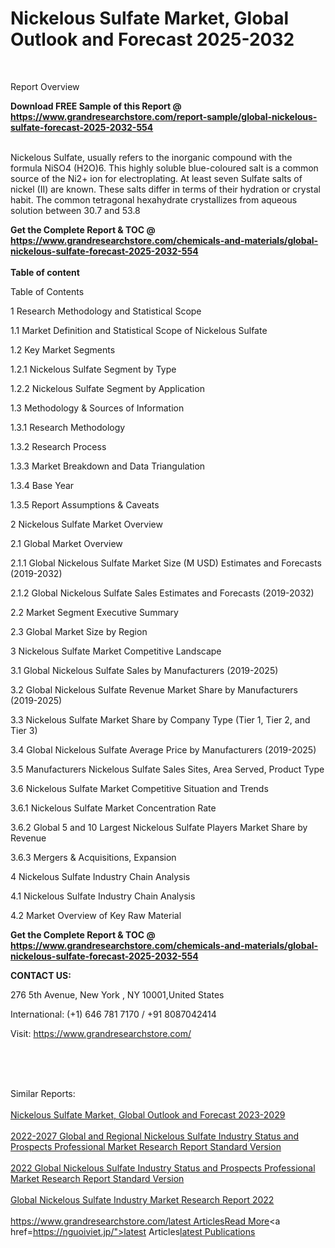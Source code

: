<h1>Nickelous Sulfate Market, Global Outlook and Forecast 2025-2032</h1><br/><p>Report Overview</p><div><b>Download FREE Sample of this Report @ <a href="https://www.grandresearchstore.com/report-sample/global-nickelous-sulfate-forecast-2025-2032-554">https://www.grandresearchstore.com/report-sample/global-nickelous-sulfate-forecast-2025-2032-554</a></b></div><br><p>Nickelous Sulfate, usually refers to the inorganic compound with the formula NiSO4 (H2O)6. This highly soluble blue-coloured salt is a common source of the Ni2+ ion for electroplating. At least seven Sulfate salts of nickel (II) are known. These salts differ in terms of their hydration or crystal habit. The common tetragonal hexahydrate crystallizes from aqueous solution between 30.7 and 53.8</p><div><b>Get the Complete Report & TOC @ <a href="https://www.grandresearchstore.com/chemicals-and-materials/global-nickelous-sulfate-forecast-2025-2032-554">https://www.grandresearchstore.com/chemicals-and-materials/global-nickelous-sulfate-forecast-2025-2032-554</a></b></div><br><b>Table of content</b><p>Table of Contents<br />
 
 1 Research Methodology and Statistical Scope<br />
 
 1.1 Market Definition and Statistical Scope of Nickelous Sulfate<br />
 
 1.2 Key Market Segments<br />
 
 1.2.1 Nickelous Sulfate Segment by Type<br />
 
 1.2.2 Nickelous Sulfate Segment by Application<br />
 
 1.3 Methodology & Sources of Information<br />
 
 1.3.1 Research Methodology<br />
 
 1.3.2 Research Process<br />
 
 1.3.3 Market Breakdown and Data Triangulation<br />
 
 1.3.4 Base Year<br />
 
 1.3.5 Report Assumptions & Caveats<br />
 
 2 Nickelous Sulfate Market Overview<br />
 
 2.1 Global Market Overview<br />
 
 2.1.1 Global Nickelous Sulfate Market Size (M USD) Estimates and Forecasts (2019-2032)<br />
 
 2.1.2 Global Nickelous Sulfate Sales Estimates and Forecasts (2019-2032)<br />
 
 2.2 Market Segment Executive Summary<br />
 
 2.3 Global Market Size by Region<br />
 
 3 Nickelous Sulfate Market Competitive Landscape<br />
 
 3.1 Global Nickelous Sulfate Sales by Manufacturers (2019-2025)<br />
 
 3.2 Global Nickelous Sulfate Revenue Market Share by Manufacturers (2019-2025)<br />
 
 3.3 Nickelous Sulfate Market Share by Company Type (Tier 1, Tier 2, and Tier 3)<br />
 
 3.4 Global Nickelous Sulfate Average Price by Manufacturers (2019-2025)<br />
 
 3.5 Manufacturers Nickelous Sulfate Sales Sites, Area Served, Product Type<br />
 
 3.6 Nickelous Sulfate Market Competitive Situation and Trends<br />
 
 3.6.1 Nickelous Sulfate Market Concentration Rate<br />
 
 3.6.2 Global 5 and 10 Largest Nickelous Sulfate Players Market Share by Revenue<br />
 
 3.6.3 Mergers & Acquisitions, Expansion<br />
 
 4 Nickelous Sulfate Industry Chain Analysis<br />
 
 4.1 Nickelous Sulfate Industry Chain Analysis<br />
 
 4.2 Market Overview of Key Raw Material<br><div><b>Get the Complete Report & TOC @ <a href="https://www.grandresearchstore.com/chemicals-and-materials/global-nickelous-sulfate-forecast-2025-2032-554">https://www.grandresearchstore.com/chemicals-and-materials/global-nickelous-sulfate-forecast-2025-2032-554</a></b></div></p>
 
 <b>CONTACT US:</b><br>
 
 276 5th Avenue, New York , NY 10001,United States<br>
 
 International: (+1) 646 781 7170 / +91 8087042414<br>
 
 Visit: <a href="https://www.grandresearchstore.com/">https://www.grandresearchstore.com/</a>
 
 <br>
 
 <br><br>Similar Reports: <br><br><a href="https://www.grandresearchstore.com/chemicals-and-materials/global-nickelous-sulfate-forecast-2023-2029-324">Nickelous Sulfate Market, Global Outlook and Forecast 2023-2029</a><br><br><a href="https://www.grandresearchstore.com/automotive-and-transportation/global-regional-nickelous-sulfate-2022-2027-996">2022-2027 Global and Regional Nickelous Sulfate Industry Status and Prospects Professional Market Research Report Standard Version</a><br><br><a href="https://www.grandresearchstore.com/chemicals-and-materials/global-nickelous-sulfate-2022-879">2022 Global Nickelous Sulfate Industry Status and Prospects Professional Market Research Report Standard Version</a><br><br><a href="https://www.grandresearchstore.com/chemicals-and-materials/global-nickelous-sulfate-2022-446">Global Nickelous Sulfate Industry Market Research Report 2022</a><br><br><a href="https://gyeongbokgung.com">https://www.grandresearchstore.com/</a><a href="https://hallyeomaritime.com">latest Articles</a><a href="https://jingwansa.com">Read More</a><a href=https://nguoiviet.jp/">latest Articles</a><a href="https://www.intelmarketresearch.com/">latest Publications</a>